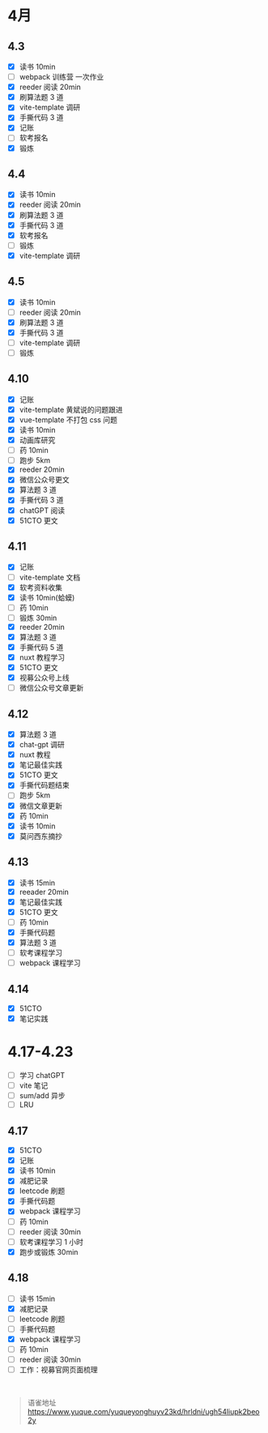 # 4月
## 4.3

- [x] 读书 10min
- [ ] webpack 训练营 一次作业
- [x] reeder 阅读 20min
- [x] 刷算法题 3 道
- [x] vite-template 调研
- [x] 手撕代码 3 道
- [x] 记账
- [ ] 软考报名
- [x] 锻炼

## 4.4

- [x] 读书 10min
- [x] reeder 阅读 20min
- [x] 刷算法题 3 道
- [x] 手撕代码 3 道
- [x] 软考报名
- [ ] 锻炼
- [x] vite-template 调研

## 4.5

- [x] 读书 10min
- [ ] reeder 阅读 20min
- [x] 刷算法题 3 道
- [x] 手撕代码 3 道
- [ ] vite-template 调研
- [ ] 锻炼

## 4.10

- [x] 记账
- [x] vite-template 黄斌说的问题跟进
- [x] vue-template 不打包 css 问题
- [x] 读书 10min
- [x] 动画库研究
- [ ] 药 10min
- [ ] 跑步 5km
- [x] reeder 20min
- [x] 微信公众号更文
- [x] 算法题 3 道
- [x] 手撕代码 3 道
- [x] chatGPT 阅读
- [x] 51CTO 更文

## 4.11

- [x] 记账
- [ ] vite-template 文档
- [x] 软考资料收集
- [x] 读书 10min(蛤蟆)
- [ ] 药 10min
- [ ] 锻炼 30min
- [x] reeder 20min
- [x] 算法题 3 道
- [x] 手撕代码 5 道
- [x] nuxt 教程学习
- [x] 51CTO 更文
- [x] 视募公众号上线
- [ ] 微信公众号文章更新

## 4.12

- [x] 算法题 3 道
- [x] chat-gpt 调研
- [x] nuxt 教程
- [x] 笔记最佳实践
- [x] 51CTO 更文
- [x] 手撕代码题结束
- [ ] 跑步 5km
- [x] 微信文章更新
- [x] 药 10min
- [x] 读书 10min
- [x] 莫问西东摘抄

## 4.13

- [x] 读书 15min
- [x] reeader 20min
- [x] 笔记最佳实践
- [x] 51CTO 更文
- [ ] 药 10min
- [x] 手撕代码题
- [x] 算法题 3 道
- [ ] 软考课程学习
- [ ] webpack 课程学习

## 4.14

- [x] 51CTO
- [x] 笔记实践

# 4.17-4.23

- [ ] 学习 chatGPT
- [ ] vite 笔记
- [ ] sum/add 异步
- [ ] LRU

## 4.17

- [x] 51CTO
- [x] 记账
- [x] 读书 10min
- [x] 减肥记录
- [x] leetcode 刷题
- [x] 手撕代码题
- [x] webpack 课程学习
- [ ] 药 10min
- [ ] reeder 阅读 30min
- [ ] 软考课程学习 1 小时
- [x] 跑步或锻炼 30min

## 4.18

- [ ] 读书 15min
- [x] 减肥记录
- [ ] leetcode 刷题
- [ ] 手撕代码题
- [x] webpack 课程学习
- [ ] 药 10min
- [ ] reeder 阅读 30min
- [ ] 工作：视募官网页面梳理

<br>
  
> 语雀地址 https://www.yuque.com/yuqueyonghuyv23kd/hrldni/ugh54liupk2beo2y
